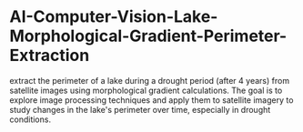 # AI-Computer-Vision-Lake-Morphological-Gradient-Perimeter-Extraction
extract the perimeter of a lake during a drought period (after 4 years) from satellite images using morphological gradient calculations. The goal is to explore image processing techniques and apply them to satellite imagery to study changes in the lake's perimeter over time, especially in drought conditions.
